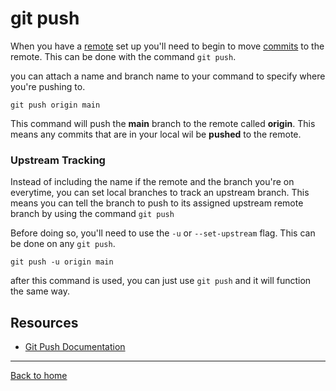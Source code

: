 # git push

When you have a [remote](./REMOTE.md) set up you'll need to begin to move [commits](./Commit.md) to the remote.
This can be done with the command `git push`.

you can attach a name and branch name to your command to specify where you're pushing to.

```
git push origin main
```
This command will push the **main** branch to the remote called **origin**.
This means any commits that are in your local wil be **pushed** to the remote.

### Upstream Tracking

Instead of including the name if the remote and the branch you're on everytime, you can set local branches to track an upstream branch.
This means you can tell the branch to push to its assigned upstream remote branch by using the command `git push`

Before doing so, you'll need to use the `-u` or `--set-upstream` flag. This can be done on any `git push`.

```
git push -u origin main
```

after this command is used, you can just use `git push`  and it will function the same way.

## Resources

- [Git Push Documentation](https://git-scm.com/docs/git-push)
---

[Back to home](../README.md)